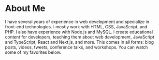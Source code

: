 # About Me

I have several years of experience in web development and specialize in front-end technologies.
I mostly work with HTML, CSS, JavaScript, and PHP. I also have experience with Node.js and MySQL.
I create educational content for developers, teaching them about web development, JavaScript and TypeScript, 
React and Next.js, and more. This comes in all forms: blog posts, videos, tweets, conference talks, and workshops. 
You can watch some of my favorites below.
